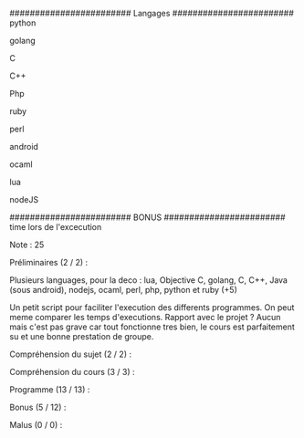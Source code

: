 ########################
	Langages
########################
python


golang


C


C++


Php


ruby


perl


android


ocaml


lua


nodeJS

########################
	 BONUS
########################
time lors de l'excecution

Note : 25


Préliminaires (2 / 2) :


Plusieurs languages, pour la deco : lua, Objective C, golang, C, C++, Java (sous android), nodejs, ocaml, perl, php, python et ruby (+5)

Un petit script pour faciliter l'execution des differents programmes. On peut meme comparer les temps d'executions. Rapport avec le projet ? Aucun mais c'est pas grave car tout fonctionne tres bien, le cours est parfaitement su et une bonne prestation de groupe.


Compréhension du sujet (2 / 2) :


Compréhension du cours (3 / 3) :


Programme (13 / 13) :


Bonus (5 / 12) :


Malus (0 / 0) :
